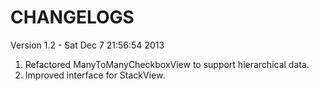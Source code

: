 CHANGELOGS
===================

Version 1.2 - Sat Dec  7 21:56:54 2013

1. Refactored ManyToManyCheckboxView to support hierarchical data.
2. Improved interface for StackView.

